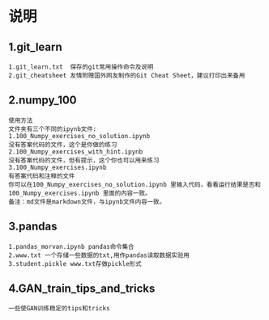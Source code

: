 说明
=====
1.git_learn
----

    1.git_learn.txt  保存的git常用操作命令及说明
    2.git_cheatsheet 友情附赠国外网友制作的Git Cheat Sheet，建议打印出来备用

2.numpy_100
----

    使用方法
    文件夹有三个不同的ipynb文件:
    1.100_Numpy_exercises_no_solution.ipynb 
    没有答案代码的文件，这个是你做的练习
    2.100_Numpy_exercises_with_hint.ipynb
    没有答案代码的文件，但有提示，这个你也可以用来练习
    3.100_Numpy_exercises.ipynb
    有答案代码和注释的文件
    你可以在100_Numpy_exercises_no_solution.ipynb 里输入代码，看看运行结果是否和100_Numpy_exercises.ipynb 里面的内容一致。
    备注：md文件是markdown文件，与ipynb文件内容一致。

3.pandas
----

    1.pandas_morvan.ipynb pandas命令集合
    2.www.txt 一个存储一些数据的txt,用作pandas读取数据实验用
    3.student.pickle www.txt存做pickle形式

4.GAN_train_tips_and_tricks
----

    一些使GAN训练稳定的tips和tricks
